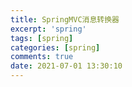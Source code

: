 ```yaml
---
title: SpringMVC消息转换器
excerpt: 'spring'
tags: [spring]
categories: [spring]
comments: true
date: 2021-07-01 13:30:10
---
```



